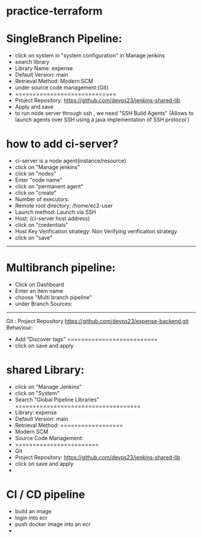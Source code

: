 # practice-terraform


SingleBranch Pipeline:
======================
* click on system in "system configuration" in Manage jenkins
* search library
* Library Name: expense
* Default Version: main
* Retrieval Method: Modern SCM
* under source code management:(Git)
* =============================
* Project Repository: https://github.com/devps23/jenkins-shared-lib
* Apply and save
* to run node server through ssh , we need "SSH Build Agents" (Allows to launch agents over SSH using a java implementation of SSH protocol )

how to add ci-server?
=====================
* ci-server is a node agent(instance/resource)
* click on "Manage jenkins"
* click on "nodes"
* Enter "node name"
* click on "permanent agent"
* click on "create"
* Number of executors: 
* Remote root directory: /home/ec2-user
* Launch method: Launch via SSH
* Host: (ci-server host address)
* click on "credentials"
* Host Key Verification strategy: Non Verifying verification strategy
* click on "save"

------------------------------------------------------------------------------------------------------
Multibranch pipeline:
======================
* Click on Dashboard
* Enter an item name
* choose "Multi branch pipeline"
* under Branch Sources:
-----------------------
Git : Project Repository
https://github.com/devps23/expense-backend.git
Behaviour: 
* Add "Discover tags"
==========================
* click on save and apply


shared Library:
===============
* click on "Manage Jenkins"
* click on "System"
* Search "Global Pipeline Libraries"
 ====================================
* Library: expense
* Default Version: main
* Retrieval Method:
==================
* Modern SCM
* Source Code Management:
* ========================
* Git
* Project Repository: https://github.com/devps23/jenkins-shared-lib
* click on save and apply
* 


CI / CD  pipeline
=================
* build an image 
* login into ecr
* push docker image into an ecr
* 